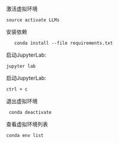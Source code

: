 
激活虚拟环境
```angular2html
source activate LLMs   
```
安装依赖
```angular2html
   conda install --file requirements.txt
```
启动JupyterLab:
```angular2html
jupyter lab
```
启动JupyterLab:
```angular2html
ctrl + c
```
退出虚拟环境
```angular2html
 conda deactivate 
```

查看虚拟环境列表
```angular2html
conda env list 
```
